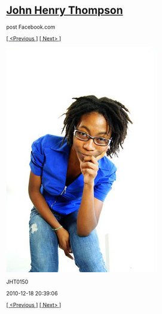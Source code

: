 # [John Henry Thompson](../README.md)
post Facebook.com

[[ <Previous ]](2010-12-18-24.md) [[ Next> ]](2010-12-18-26.md)

[![](../media/2010-12-18/Fam-2010-JHT0150.jpg)](../README.md)

JHT0150

2010-12-18 20:39:06

[[ <Previous ]](2010-12-18-24.md) [[ Next> ]](2010-12-18-26.md)